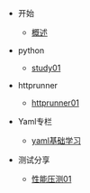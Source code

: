 - 开始

  - [概述](/README.md)
- python
  - [study01](/python/study01.md)
- httprunner
  - [httprunner01](/httprunner/httprunner01.md)
- Yaml专栏
  - [yaml基础学习](/Yaml专栏/yaml基础学习.md) 
- 测试分享
  - [性能压测01](/测试分享/性能压测01.md)